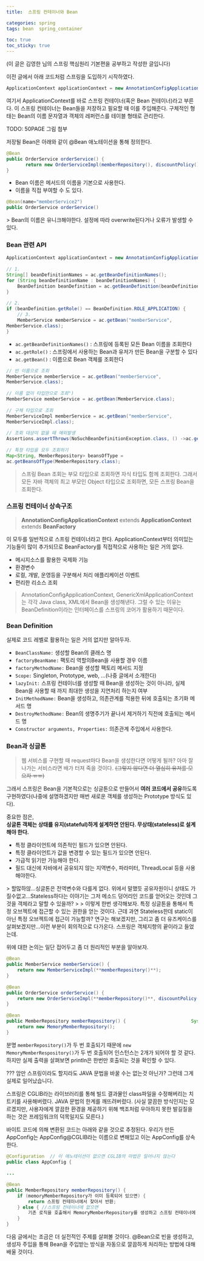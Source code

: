 ```yaml
---
title:  스프링 컨테이너와 Bean

categories: spring 
tags: bean  spring_container
 
toc: true
toc_sticky: true
---
```


  
(이 글은 김영한 님의 스프링 핵심원리 기본편을 공부하고 작성한 글입니다)  
  
이전 글에서 아래 코드처럼 스프링을 도입하기 시작하였다.  
  
```java  
ApplicationContext applicationContext = new AnnotationConfigApplicationContext(AppConfig.class);  
```  
  
여기서 ApplicationContext를 바로 스프링 컨테이너(혹은 Bean 컨테이너)라고 부른다. 이 스프링 컨테이너는 Bean들을 저장하고 필요할 때 이를 주입해준다. 구체적인 형태는 Bean의 이름 문자열과 객체의 레퍼런스를 테이블 형태로 관리한다.  
  
TODO: 50PAGE 그림 첨부  
  
저장될 Bean은 아래와 같이 @Bean 애노테이션을 통해 정의한다.  
  
```java  
@Bean  
public OrderService orderService() {  
       return new OrderServiceImpl(memberRepository(), discountPolicy());  
}  
```  
  
- Bean 이름은 메서드의 이름을 기본으로 사용한다.  
- 이름을 직접 부여할 수 도 있다.  
```java  
@Bean(name="memberService2")  
public OrderService orderService()  
```  
  
<Caution>  
> Bean의 이름은 유니크해야한다. 설정에 따라 overwrite된다거나 오류가 발생할 수 있다.    
  
  
### Bean 관련 API  
  
```java  
ApplicationContext applicationContext = new AnnotationConfigApplicationContext(AppConfig.class);  
  
// 1.  
String[] beanDefinitionNames = ac.getBeanDefinitionNames();  
for (String beanDefinitionName : beanDefinitionNames) {  
    BeanDefinition beanDefinition = ac.getBeanDefinition(beanDefinitionName);  
}  
  
// 2.  
if (beanDefinition.getRole() == BeanDefinition.ROLE_APPLICATION) {  
    // 3.  
    MemberService memberService = ac.getBean("memberService",  
MemberService.class);  
}  
```  
  
- `ac.getBeanDefinitionNames()` : 스프링에 등록된 모든 Bean 이름을 조회한다  
- `ac.getRole()` : 스프링에서 사용하는 Bean과 유저가 만든 Bean을 구분할 수 있다  
- `ac.getBean()` : 이름으로 Bean 객체를 조회한다  
  
```java  
// 빈 이름으로 조회  
MemberService memberService = ac.getBean("memberService",  
MemberService.class);  
  
// 이름 없이 타입만으로 조회")  
MemberService memberService = ac.getBean(MemberService.class);  
  
// 구체 타입으로 조회  
MemberServiceImpl memberService = ac.getBean("memberService",  
MemberServiceImpl.class);  
  
// 조회 대상이 없을 때 예외발생  
Assertions.assertThrows(NoSuchBeanDefinitionException.class, () ->ac.getBean("xxxxx", MemberService.class));  
  
// 특정 타입을 모두 조회하기  
Map<String, MemberRepository> beansOfType =  
ac.getBeansOfType(MemberRepository.class);  
```  
  
> 스프링 Bean 조회는 부모 타입으로 조회하면 자식 타입도 함께 조회한다. 그래서 모든 자바 객체의 최고 부모인 Object 타입으로 조회하면, 모든 스프링 Bean을 조회한다.    
  
  
### 스프링 컨테이너 상속구조  
  
> **AnnotationConfigApplicationContext** extends **ApplicationContext** extends **BeanFactory**    
  
이 모두를 일반적으로 스프링 컨테이너라고 한다. ApplicationContext부터 의미있는 기능들이 많이 추가되므로 BeanFactory를 직접적으로 사용하는 일은 거의 없다.  
  
- 메시지소스를 활용한 국제화 기능  
- 환경변수  
- 로컬, 개발, 운영등을 구분해서 처리 애플리케이션 이벤트  
- 편리한 리소스 조회  
  
  
> AnnotationConfigApplicationContext, GenericXmlApplicationContext는 각각 Java class, XML에서 Bean을 생성해낸다. 그럴 수 있는 이유는 BeanDefinition이라는 인터페이스를 스프링의 코어가 활용하기 때문이다.    
  
### Bean Definition  
실제로 코드 레벨로 활용하는 일은 거의 없지만 알아두자.  
  
- `BeanClassName:` 생성할 Bean의 클래스 명  
- `factoryBeanName:` 팩토리 역할의Bean을 사용할 경우 이름  
- `factoryMethodName:` Bean을 생성할 팩토리 메서드 지정  
- `Scope:` Singleton, Prototype, web, ...(나중 글에서 소개한다)  
- `lazyInit:` 스프링 컨테이너를 생성할 때 Bean을 생성하는 것이 아니라, 실제 Bean을 사용할 때 까지 최대한 생성을 지연처리 하는지 여부  
- `InitMethodName:` Bean을 생성하고, 의존관계를 적용한 뒤에 호출되는 초기화 메서드 명  
- `DestroyMethodName:` Bean의 생명주기가 끝나서 제거하기 직전에 호출되는 메서드 명  
- `Constructor arguments, Properties:` 의존관계 주입에서 사용한다.  
  
  
### Bean과 싱글톤  
  
> 웹 서비스를 구현할 때 request마다 Bean을 생성한다면 어떻게 될까? 아마 잘나가는 서비스라면 배가 터져 죽을 것이다. ~~(그렇지 않다면 더 열심히 유저를 모으자 ㅠㅠ)~~    
  
그래서 스프링은 Bean을 기본적으로는 싱글톤으로 만들어서 **여러 코드에서 공유**하도록 구현하였다(나중에 설명하겠지만 매번 새로운 객체를 생성하는 Prototype 방식도 있다).  
  
중요한 점은,  
**싱글톤 객체는 상태를 유지(stateful)하게 설계하면 안된다. 무상태(stateless)로 설계해야 한다.**  
  
- 특정 클라이언트에 의존적인 필드가 있으면 안된다.  
- 특정 클라이언트가 값을 변경할 수 있는 필드가 있으면 안된다.  
- 가급적 읽기만 가능해야 한다.  
- 필드 대신에 자바에서 공유되지 않는 지역변수, 파라미터, ThreadLocal 등을 사용해야한다.  
  
<Question>  
> 할많하않...싱글톤은 전역변수와 다를게 없다. 위에서 말했듯 공유자원이니 상태도 가질수없고...Stateless하다는 이야기는 그저 메소드 덩어리인 코드를 얻어오는 것인데 그것을 객체라고 말할 수 있을까?    
>     
> 이렇게 한번 생각해보자. 특정 싱글톤을 통해서 특정 오브젝트에 접근할 수 있는 권한을 얻는 것이다. 근데 과연 Stateless한데 static이 아닌 특정 오브젝트에 접근이 가능할까? 연구는 해보겠지만, 그리고 좀 더 유즈케이스를 살펴보겠지만...이런 부분이 회의적으로 다가온다. 스프링은 객체지향의 끝이라고 들었는데.    
  
  
위에 대한 논의는 일단 접어두고 좀 더 원리적인 부분을 알아보자.  
  
```java  
@Bean  
public MemberService memberService() {  
	return new MemberServiceImpl(**memberRepository()**);  
}  
    
@Bean  
public OrderService orderService() {  
	return new OrderServiceImpl(**memberRepository()**, discountPolicy());  
}  
  
@Bean  
public MemberRepository memberRepository() {			  			System.out.println("call AppConfig.memberRepository");  
	return new MemoryMemberRepository();  
}  
```  
  
분명 `memberRepository()`가 두 번 호출되기 때문에 `new MemoryMemberRespository()`가 두 번 호출되어 인스턴스는 2개가 되어야 할 것 같다. 하지만 실제 출력을 살펴보면 println은 한번만 호출되는 것을 확인할 수 있다.  
  
??? 암만 스프링이라도 할지라도 JAVA 문법을 바꿀 수는 없는것 아닌가? 그런데 그게 실제로 일어났습니다.  
  
스프링은 CGLIB라는 라이브러리를 통해 빌드 결과물인 class파일을 수정해버리는 치트키를 사용해버렸다. JAVA 문법의 한계를 깨뜨려버렸다. (사실 깔끔한 방식인지는 모르겠지만, 사용자에게 깔끔한 환경을 제공하기 위해 백조처럼 우아하지 못한 발길질을 하는 것은 프레임워크의 덕목일지도 모른다.)  
  
바이트 코드에 의해 변환된 코드는 아래와 같을 것으로 추정된다. 우리가 만든 AppConfig는 AppConfig@CGLIB라는 이름으로 변해있고 이는 AppConfig를 상속한다.   
  
```java  
@Configuration	// 이 애노테이션이 없으면 CGLIB의 마법은 일어나지 않는다  
public class AppConfig {  
  
...  
  
@Bean  
public MemberRepository memberRepository() {  
	if (memoryMemberRepository가 이미 등록되어 있으면) {  
		return 스프링 컨테이너에서 찾아서 반환;  
	} else { //스프링 컨테이너에 없으면  
		기존 로직을 호출해서 MemoryMemberRepository를 생성하고 스프링 컨테이너에 등록 return 반환  
	}  
}  
```  
  
  
  
다음 글에서는 조금은 더 실전적인 주제를 살펴볼 것이다. @Bean으로 빈을 생성하고, 생성자 주입을 통해 Bean을 주입받는 방식을 자동으로 깔끔하게 처리하는 방법에 대해 배울 것이다.  
